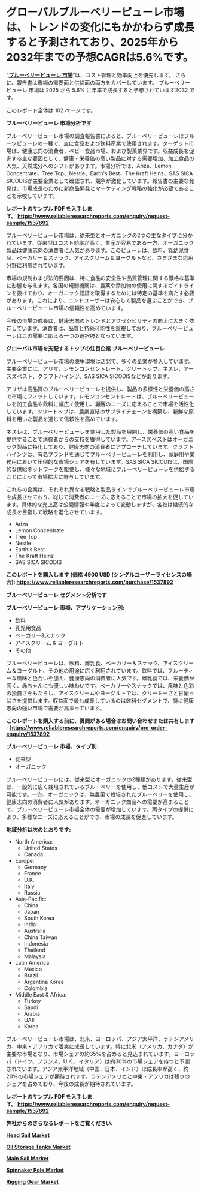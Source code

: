 <p><h1>グローバルブルーベリーピューレ市場は、トレンドの変化にもかかわらず成長すると予測されており、2025年から2032年までの予想CAGRは5.6%です。</h1></p><p>&ldquo;<strong><a href="https://www.reliableresearchreports.com/blueberry-puree-r1537892?utm_campaign=110&utm_medium=9&utm_source=Github&utm_content=ia&utm_term=09042025&utm_id=blueberry-puree">ブルーベリーピューレ 市場</a></strong>&rdquo;は、コスト管理と効率向上を優先します。 さらに、報告書は市場の需要面と供給面の両方をカバーしています。 ブルーベリーピューレ 市場は 2025 から 5.6% に年率で成長すると予想されています2032 です。</p>
<p>このレポート全体は 102 ページです。</p>
<p><strong>ブルーベリーピューレ 市場分析です</strong></p>
<p><p>ブルーベリーピューレ市場の調査報告書によると、ブルーベリーピューレはフルーツピューレの一種で、主に食品および飲料産業で使用されます。ターゲット市場は、健康志向の消費者、ベビー食品市場、および製菓業界です。収益成長を促進する主な要因として、健康・栄養価の高い製品に対する需要増加、加工食品の人気、天然成分へのシフトがあります。市場分析では、Ariza、Lemon Concentrate、Tree Top、Nestle、Earth's Best、The Kraft Heinz、SAS SICA SICODISが主要企業として確認され、競争が激化しています。報告書の主要な発見は、市場成長のために新商品開発とマーケティング戦略の強化が必要であることを示唆しています。</p></p>
<p><strong>レポートのサンプル PDF を入手します。&nbsp;<a href="https://www.reliableresearchreports.com/enquiry/request-sample/1537892?utm_campaign=110&utm_medium=9&utm_source=Github&utm_content=ia&utm_term=09042025&utm_id=blueberry-puree">https://www.reliableresearchreports.com/enquiry/request-sample/1537892</a></strong></p>
<p><p>ブルーベリーピューレ市場は、従来型とオーガニックの2つの主なタイプに分かれています。従来型はコスト効率が高く、生産が容易である一方、オーガニック製品は健康志向の消費者に人気があります。このピューレは、飲料、乳幼児食品、ベーカリー＆スナック、アイスクリーム＆ヨーグルトなど、さまざまな応用分野に利用されています。</p><p>市場の規制および法的要因は、特に食品の安全性や品質管理に関する厳格な基準に影響を与えます。各国の規制機関は、農薬や添加物の使用に関するガイドラインを設けており、オーガニック認証を取得するためには特定の基準を満たす必要があります。これにより、エンドユーザーは安心して製品を選ぶことができ、ブルーベリーピューレ市場の信頼性を高めています。</p><p>今後の市場の成長は、健康志向のトレンドとアクセシビリティの向上に大きく依存しています。消費者は、品質と持続可能性を重視しており、ブルーベリーピューレはこの需要に応える一つの選択肢となっています。</p></p>
<p><strong>グローバル市場を支配するトップの注目企業 ブルーベリーピューレ</strong></p>
<p><p>ブルーベリーピューレ市場の競争環境は活発で、多くの企業が参入しています。主要企業には、アリザ、レモンコンセントレート、ツリートップ、ネスレ、アースズベスト、クラフトハインツ、SAS SICA SICODISなどがあります。</p><p>アリザは高品質のブルーベリーピューレを提供し、製品の多様性と栄養価の高さで市場にフィットしています。レモンコンセントレートは、ブルーベリーピューレを加工食品や飲料に幅広く使用し、顧客のニーズに応えることで市場を活性化しています。ツリートップは、農業直結のサプライチェーンを構築し、新鮮な原料を用いた製品を通じて信頼性を高めています。</p><p>ネスレは、ブルーベリーピューレを使用した製品を展開し、栄養価の高い食品を提供することで消費者からの支持を獲得しています。アースズベストはオーガニック製品に特化しており、健康志向の消費者にアプローチしています。クラフトハインツは、有名ブランドを通じてブルーベリーピューレを利用し、家庭用や業務用において圧倒的な市場シェアを有しています。SAS SICA SICODISは、国際的な供給ネットワークを駆使し、様々な地域にブルーベリーピューレを供給することによって市場拡大に寄与しています。</p><p>これらの企業は、それぞれ異なる戦略と製品ラインでブルーベリーピューレ市場を成長させており、総じて消費者のニーズに応えることで市場の拡大を促しています。具体的な売上高は公開情報や年度によって変動しますが、各社は継続的な成長を目指して戦略を進化させています。</p></p>
<p><ul><li>Ariza</li><li>Lemon Concentrate</li><li>Tree Top</li><li>Nestle</li><li>Earth's Best</li><li>The Kraft Heinz</li><li>SAS SICA SICODIS</li></ul></p>
<p><strong>このレポートを購入します (価格 4900 USD (シングルユーザーライセンスの場合):&nbsp;<a href="https://www.reliableresearchreports.com/purchase/1537892?utm_campaign=110&utm_medium=9&utm_source=Github&utm_content=ia&utm_term=09042025&utm_id=blueberry-puree">https://www.reliableresearchreports.com/purchase/1537892</a></strong></p>
<p><strong>ブルーベリーピューレ セグメント分析です</strong></p>
<p><strong>ブルーベリーピューレ 市場、アプリケーション別:</strong></p>
<p><ul><li>飲料</li><li>乳児用食品</li><li>ベーカリー&スナック</li><li>アイスクリーム & ヨーグルト</li><li>その他</li></ul></p>
<p><p>ブルーベリーピューレは、飲料、離乳食、ベーカリー＆スナック、アイスクリーム＆ヨーグルト、その他の用途に広く利用されています。飲料では、フルーティーな風味と色合いを加え、健康志向の消費者に人気です。離乳食では、栄養価が高く、赤ちゃんにも優しい味わいです。ベーカリーやスナックでは、風味と色彩の独自さをもたらし、アイスクリームやヨーグルトでは、クリーミーさと甘酸っぱさを提供します。収益面で最も成長しているのは飲料セグメントで、特に健康志向の強い市場で需要が高まっています。</p></p>
<p><strong>このレポートを購入する前に、質問がある場合はお問い合わせまたは共有します - <a href="https://www.reliableresearchreports.com/enquiry/pre-order-enquiry/1537892?utm_campaign=110&utm_medium=9&utm_source=Github&utm_content=ia&utm_term=09042025&utm_id=blueberry-puree">https://www.reliableresearchreports.com/enquiry/pre-order-enquiry/1537892</a></strong></p>
<p><strong>ブルーベリーピューレ 市場、タイプ別:</strong></p>
<p><ul><li>従来型</li><li>オーガニック</li></ul></p>
<p><p>ブルーベリーピューレには、従来型とオーガニックの2種類があります。従来型は、一般的に広く栽培されているブルーベリーを使用し、低コストで大量生産が可能です。一方、オーガニックは、無農薬で栽培されたブルーベリーを使用し、健康志向の消費者に人気があります。オーガニック商品への需要が高まることで、ブルーベリーピューレ市場全体の需要が増加しています。両タイプの提供により、多様なニーズに応えることができ、市場の成長を促進しています。</p></p>
<p><strong>地域分析は次のとおりです:</strong></p>
<p><ul>
    <li>
        North America:
        <ul>
            <li>United States</li>
            <li>Canada</li>
        </ul>
    </li>
    <li>
        Europe:
        <ul>
            <li>Germany</li>
            <li>France</li>
            <li>U.K.</li>
            <li>Italy</li>
            <li>Russia</li>
        </ul>
    </li>
    <li>
        Asia-Pacific:
        <ul>
            <li>China</li>
            <li>Japan</li>
            <li>South Korea</li>
            <li>India</li>
            <li>Australia</li>
            <li>China Taiwan</li>
            <li>Indonesia</li>
            <li>Thailand</li>
            <li>Malaysia</li>
        </ul>
    </li>
    <li>
        Latin America:
        <ul>
            <li>Mexico</li>
            <li>Brazil</li>
            <li>Argentina Korea</li>
            <li>Colombia</li>
        </ul>
    </li>
    <li>
        Middle East & Africa:
        <ul>
            <li>Turkey</li>
            <li>Saudi</li>
            <li>Arabia</li>
            <li>UAE</li>
            <li>Korea</li>
        </ul>
    </li>
    </ul></p>
<p><p>ブルーベリーピューレ市場は、北米、ヨーロッパ、アジア太平洋、ラテンアメリカ、中東・アフリカで着実に成長しています。特に北米（アメリカ、カナダ）が主要な市場となり、市場シェアの約35%を占めると見込まれています。ヨーロッパ（ドイツ、フランス、U.K.、イタリア）は約30%の市場シェアを持つと予測されています。アジア太平洋地域（中国、日本、インド）は成長率が高く、約20%の市場シェアが期待されます。ラテンアメリカと中東・アフリカは残りのシェアを占めており、今後の成長が期待されています。</p></p>
<p><strong>レポートのサンプル PDF を入手します。&nbsp;<a href="https://www.reliableresearchreports.com/enquiry/request-sample/1537892?utm_campaign=110&utm_medium=9&utm_source=Github&utm_content=ia&utm_term=09042025&utm_id=blueberry-puree">https://www.reliableresearchreports.com/enquiry/request-sample/1537892</a></strong></p>
<p><strong></strong></p>
<p><strong></strong></p>
<p><strong></strong></p>
<p><strong></strong></p>
<p><strong>弊社からのさらなるレポートをご覧ください:</strong></p>
<p><strong><p><a href="https://github.com/naulasulakr0/Market-Research-Report-List-1/blob/main/head-sail-market.md?utm_campaign=110&utm_medium=9&utm_source=Github&utm_content=ia&utm_term=09042025&utm_id=blueberry-puree">Head Sail Market</a></p><p><a href="https://github.com/ludongfomban/Market-Research-Report-List-1/blob/main/oil-storage-tanks-market.md?utm_campaign=110&utm_medium=9&utm_source=Github&utm_content=ia&utm_term=09042025&utm_id=blueberry-puree">Oil Storage Tanks Market</a></p><p><a href="https://github.com/giardafshaxb/Market-Research-Report-List-1/blob/main/main-sail-market.md?utm_campaign=110&utm_medium=9&utm_source=Github&utm_content=ia&utm_term=09042025&utm_id=blueberry-puree">Main Sail Market</a></p><p><a href="https://github.com/lalkobrinarb/Market-Research-Report-List-1/blob/main/spinnaker-pole-market.md?utm_campaign=110&utm_medium=9&utm_source=Github&utm_content=ia&utm_term=09042025&utm_id=blueberry-puree">Spinnaker Pole Market</a></p><p><a href="https://github.com/kimanyuzuga/Market-Research-Report-List-1/blob/main/rigging-gear-market.md?utm_campaign=110&utm_medium=9&utm_source=Github&utm_content=ia&utm_term=09042025&utm_id=blueberry-puree">Rigging Gear Market</a></p></strong></p>